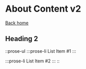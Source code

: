 # About Content v2

[Back home](/)

## Heading 2

::prose-ul
  :::prose-li
  List Item #1
  :::

  :::prose-li
  List Item #2
  :::
::
